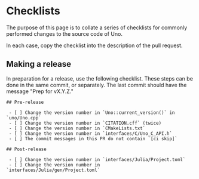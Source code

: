 # Checklists

The purpose of this page is to collate a series of checklists for commonly performed changes to the source code of Uno.

In each case, copy the checklist into the description of the pull request.

## Making a release

In preparation for a release, use the following checklist. These steps can be done in the same commit, or separately. The last commit should have the message "Prep for vX.Y.Z."

````
## Pre-release

 - [ ] Change the version number in `Uno::current_version()` in `uno/Uno.cpp`
 - [ ] Change the version number in `CITATION.cff` (twice)
 - [ ] Change the version number in `CMakeLists.txt`
 - [ ] Change the version number in `interfaces/C/Uno_C_API.h`
 - [ ] The commit messages in this PR do not contain `[ci skip]`

## Post-release

 - [ ] Change the version number in `interfaces/Julia/Project.toml`
 - [ ] Change the version number in `interfaces/Julia/gen/Project.toml`
````
